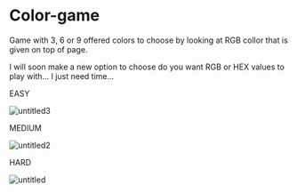 # Color-game
Game with 3, 6 or 9 offered colors to choose by looking at RGB collor that is given on top of page.

I will soon make a new option to choose do you want RGB or HEX values to play with... I just need time...

EASY

![untitled3](https://user-images.githubusercontent.com/31318398/31197332-06728e10-a951-11e7-8ff4-0af55445f058.png)


MEDIUM

![untitled2](https://user-images.githubusercontent.com/31318398/31197334-06bf4598-a951-11e7-9d20-098c353160e6.png)

HARD

![untitled](https://user-images.githubusercontent.com/31318398/31197333-069afbf2-a951-11e7-8a08-861ce242b06d.png)


